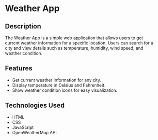 # Weather App
## Description
The Weather App is a simple web application that allows users to get current weather information for a specific location. Users can search for a city and view details such as temperature, humidity, wind speed, and weather condition.
## Features
- Get current weather information for any city.
- Display temperature in Celsius and Fahrenheit.
- Show weather condition icons for easy visualization.
## Technologies Used
- HTML
- CSS
- JavaScript
- OpenWeatherMap API
 
